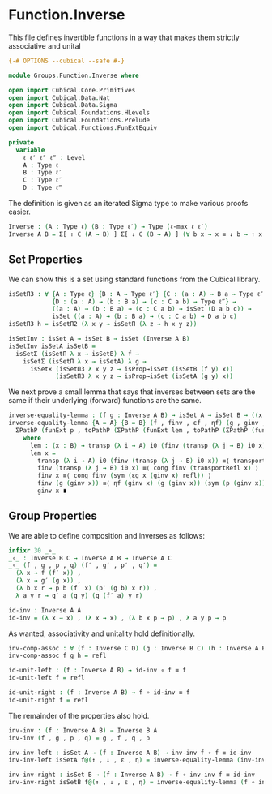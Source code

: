 # Function.Inverse

This file defines invertible functions in a way that makes them strictly associative and unital

```agda
{-# OPTIONS --cubical --safe #-}

module Groups.Function.Inverse where

open import Cubical.Core.Primitives
open import Cubical.Data.Nat
open import Cubical.Data.Sigma
open import Cubical.Foundations.HLevels
open import Cubical.Foundations.Prelude
open import Cubical.Functions.FunExtEquiv

private
  variable
    ℓ ℓ′ ℓ″ ℓ‴ : Level
    A : Type ℓ
    B : Type ℓ′
    C : Type ℓ″
    D : Type ℓ‴
```

The definition is given as an iterated Sigma type to make various proofs easier.

```agda
Inverse : (A : Type ℓ) (B : Type ℓ′) → Type (ℓ-max ℓ ℓ′)
Inverse A B = Σ[ ↑ ∈ (A → B) ] Σ[ ↓ ∈ (B → A) ] (∀ b x → x ≡ ↓ b → ↑ x ≡ b) × (∀ a y → y ≡ ↑ a → ↓ y ≡ a)
```

## Set Properties

We can show this is a set using standard functions from the Cubical library.

```agda
isSetΠ3 : ∀ {A : Type ℓ} {B : A → Type ℓ′} {C : (a : A) → B a → Type ℓ″}
            {D : (a : A) → (b : B a) → (c : C a b) → Type ℓ‴} →
            ((a : A) → (b : B a) → (c : C a b) → isSet (D a b c)) →
            isSet ((a : A) → (b : B a) → (c : C a b) → D a b c)
isSetΠ3 h = isSetΠ2 (λ x y → isSetΠ (λ z → h x y z))

isSetInv : isSet A → isSet B → isSet (Inverse A B)
isSetInv isSetA isSetB =
  isSetΣ (isSetΠ λ x → isSetB) λ f →
    isSetΣ (isSetΠ λ x → isSetA) λ g →
      isSet× (isSetΠ3 λ x y z → isProp→isSet (isSetB (f y) x))
             (isSetΠ3 λ x y z → isProp→isSet (isSetA (g y) x))
```

We next prove a small lemma that says that inverses between sets are the same if their underlying (forward) functions are the same.

```agda
inverse-equality-lemma : (f g : Inverse A B) → isSet A → isSet B → ((x : A) → fst f x ≡ fst g x) → f ≡ g
inverse-equality-lemma {A = A} {B = B} (f , finv , εf , ηf) (g , ginv , εg , ηg) isSetA isSetB p =
  ΣPathP (funExt p , toPathP (ΣPathP (funExt lem , toPathP (ΣPathP (funExt₃ (λ x y z → isSetB _ _ _ _) , funExt₃ (λ x y z → isSetA _ _ _ _))))))
    where
      lem : (x : B) → transp (λ i → A) i0 (finv (transp (λ j → B) i0 x)) ≡ ginv x
      lem x =
        transp (λ i → A) i0 (finv (transp (λ j → B) i0 x)) ≡⟨ transportRefl (finv (transp (λ j → B) i0 x)) ⟩
        finv (transp (λ j → B) i0 x) ≡⟨ cong finv (transportRefl x) ⟩
        finv x ≡⟨ cong finv (sym (εg x (ginv x) refl)) ⟩
        finv (g (ginv x)) ≡⟨ ηf (ginv x) (g (ginv x)) (sym (p (ginv x))) ⟩
        ginv x ∎
```

## Group Properties

We are able to define composition and inverses as follows:

```agda
infixr 30 _∘_
_∘_ : Inverse B C → Inverse A B → Inverse A C
_∘_ (f , g , p , q) (f′ , g′ , p′ , q′) =
  (λ x → f (f′ x)) ,
  (λ x → g′ (g x)) ,
  (λ b x r → p b (f′ x) (p′ (g b) x r)) ,
  λ a y r → q′ a (g y) (q (f′ a) y r)

id-inv : Inverse A A
id-inv = (λ x → x) , (λ x → x) , (λ b x p → p) , λ a y p → p
```

As wanted, associativity and unitality hold definitionally.

```agda
inv-comp-assoc : ∀ (f : Inverse C D) (g : Inverse B C) (h : Inverse A B) → f ∘ (g ∘ h) ≡ (f ∘ g) ∘ h
inv-comp-assoc f g h = refl

id-unit-left : (f : Inverse A B) → id-inv ∘ f ≡ f
id-unit-left f = refl

id-unit-right : (f : Inverse A B) → f ∘ id-inv ≡ f
id-unit-right f = refl
```

The remainder of the properties also hold.

```agda
inv-inv : (f : Inverse A B) → Inverse B A
inv-inv (f , g , p , q) = g , f , q , p

inv-inv-left : isSet A → (f : Inverse A B) → inv-inv f ∘ f ≡ id-inv
inv-inv-left isSetA f@(↑ , ↓ , ε , η) = inverse-equality-lemma (inv-inv f ∘ f) id-inv isSetA isSetA λ x → η x (↑ x) refl

inv-inv-right : isSet B → (f : Inverse A B) → f ∘ inv-inv f ≡ id-inv
inv-inv-right isSetB f@(↑ , ↓ , ε , η) = inverse-equality-lemma (f ∘ inv-inv f) id-inv isSetB isSetB λ x → ε x (↓ x) refl
```
